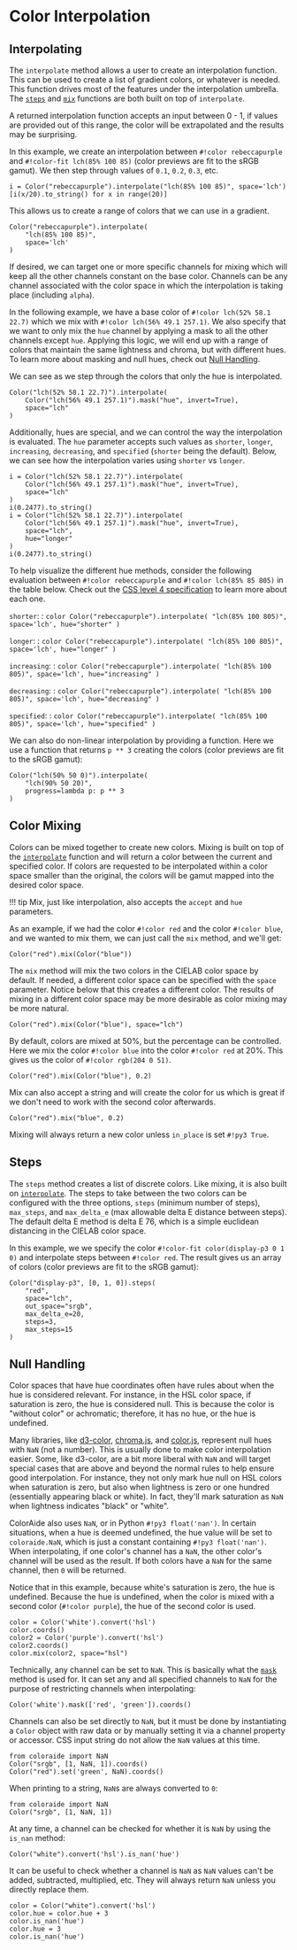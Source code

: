 # Color Interpolation

## Interpolating

The `interpolate` method allows a user to create an interpolation function. This can be used to create a list of
gradient colors, or whatever is needed. This function drives most of the features under the interpolation umbrella.
The [`steps`](#steps) and [`mix`](#color-mixing) functions are both built on top of `interpolate`.

A returned interpolation function accepts an input between 0 - 1, if values are provided out of this range, the color
will be extrapolated and the results may be surprising.

In this example, we create an interpolation between `#!color rebeccapurple` and `#!color-fit lch(85% 100 85)` (color
previews are fit to the sRGB gamut). We then step through values of `0.1`, `0.2`, `0.3`, etc.

```color
i = Color("rebeccapurple").interpolate("lch(85% 100 85)", space='lch')
[i(x/20).to_string() for x in range(20)]
```

This allows us to create a range of colors that we can use in a gradient.

```color
Color("rebeccapurple").interpolate(
    "lch(85% 100 85)",
    space='lch'
)
```

If desired, we can target one or more specific channels for mixing which will keep all the other channels constant on
the base color. Channels can be any channel associated with the color space in which the interpolation is taking place
(including `alpha`).

In the following example, we have a base color of `#!color lch(52% 58.1 22.7)` which we mix with
`#!color lch(56% 49.1 257.1)`. We also specify that we want to only mix the `hue` channel by applying a mask to all the
other channels except `hue`. Applying this logic, we will end up with a range of colors that maintain the same lightness
and chroma, but with different hues. To learn more about masking and null hues, check out
[Null Handling](#null-handling).

We can see as we step through the colors that only the hue is interpolated.

```color
Color("lch(52% 58.1 22.7)").interpolate(
    Color("lch(56% 49.1 257.1)").mask("hue", invert=True),
    space="lch"
)
```

Additionally, hues are special, and we can control the way the interpolation is evaluated. The `hue` parameter
accepts such values as `shorter`, `longer`, `increasing`, `decreasing`, and `specified` (`shorter` being the default).
Below, we can see how the interpolation varies using `shorter` vs `longer`.

```color
i = Color("lch(52% 58.1 22.7)").interpolate(
    Color("lch(56% 49.1 257.1)").mask("hue", invert=True),
    space="lch"
)
i(0.2477).to_string()
i = Color("lch(52% 58.1 22.7)").interpolate(
    Color("lch(56% 49.1 257.1)").mask("hue", invert=True),
    space="lch",
    hue="longer"
)
i(0.2477).to_string()
```

To help visualize the different hue methods, consider the following evaluation between `#!color rebeccapurple` and
`#!color lch(85% 85 805)` in the table below. Check out the [CSS level 4 specification](https://drafts.csswg.org/css-color-4/#hue-interpolation)
to learn more about each one.

`shorter`:
: 
    ```color
    Color("rebeccapurple").interpolate(
        "lch(85% 100 805)",
        space='lch',
        hue="shorter"
    )
    ```

`longer`:
: 
    ```color
    Color("rebeccapurple").interpolate(
        "lch(85% 100 805)",
        space='lch',
        hue="longer"
    )
    ```

`increasing`:
: 
    ```color
    Color("rebeccapurple").interpolate(
        "lch(85% 100 805)",
        space='lch',
        hue="increasing"
    )
    ```

`decreasing`:
: 
    ```color
    Color("rebeccapurple").interpolate(
        "lch(85% 100 805)",
        space='lch',
        hue="decreasing"
    )
    ```

`specified`:
: 
    ```color
    Color("rebeccapurple").interpolate(
        "lch(85% 100 805)",
        space='lch',
        hue="specified"
    )
    ```

We can also do non-linear interpolation by providing a function. Here we use a function that returns `p ** 3` creating
the colors (color previews are fit to the sRGB gamut):

```color
Color("lch(50% 50 0)").interpolate(
    "lch(90% 50 20)",
    progress=lambda p: p ** 3
)
```

## Color Mixing

Colors can be mixed together to create new colors. Mixing is built on top of the [`interpolate`](#interpolating)
function and will return a color between the current and specified color. If colors are requested to be interpolated
within a color space smaller than the original, the colors will be gamut mapped into the desired color space.

!!! tip
    Mix, just like interpolation, also accepts the `accept` and `hue` parameters.

As an example, if we had the color `#!color red` and the color
`#!color blue`, and we wanted to mix them, we can just call the `mix` method, and we'll get:

```color
Color("red").mix(Color("blue"))
```

The `mix` method will mix the two colors in the CIELAB color space by default. If needed, a different color space can be
specified with the `space` parameter. Notice below that this creates a different color. The results of mixing in a
different color space may be more desirable as color mixing may be more natural.

```{.color fit}
Color("red").mix(Color("blue"), space="lch")
```

By default, colors are mixed at 50%, but the percentage can be controlled. Here we mix the color `#!color blue` into
the color `#!color red` at 20%. This gives us the color of `#!color rgb(204 0 51)`.

```color
Color("red").mix(Color("blue"), 0.2)
```

Mix can also accept a string and will create the color for us which is great if we don't need to work with the second
color afterwards.

```color
Color("red").mix("blue", 0.2)
```

Mixing will always return a new color unless `in_place` is set `#!py3 True`.

## Steps

The `steps` method creates a list of discrete colors. Like mixing, it is also built on [`interpolate`](#interpolating).
The steps to take between the two colors can be configured with the three options, `steps` (minimum number of steps),
`max_steps`, and `max_delta_e` (max allowable delta E distance between steps). The default delta E method is delta E 76,
which is a simple euclidean distancing in the CIELAB color space.

In this example, we we specify the color `#!color-fit color(display-p3 0 1 0)` and interpolate steps between
`#!color red`. The result gives us an array of colors (color previews are fit to the sRGB gamut):

```{.color fit}
Color("display-p3", [0, 1, 0]).steps(
    "red",
    space="lch",
    out_space="srgb",
    max_delta_e=20,
    steps=3,
    max_steps=15
)
```

## Null Handling

Color spaces that have hue coordinates often have rules about when the hue is considered relevant. For instance, in the
HSL color space, if saturation is zero, the hue is considered null. This is because the color is "without color" or
achromatic; therefore, it has no hue, or the hue is undefined.

Many libraries, like [d3-color](https://github.com/d3/d3-color), [chroma.js](https://gka.github.io/chroma.js/), and
[color.js](https://github.com/LeaVerou/color.js), represent null hues with `NaN` (not a number). This is usually done
to make color interpolation easier. Some, like d3-color, are a bit more liberal with `NaN` and will target special cases
that are above and beyond the normal rules to help ensure good interpolation. For instance, they not only mark hue null
on HSL colors when saturation is zero, but also when lightness is zero or one hundred (essentially appearing black or
white). In fact, they'll mark saturation as `NaN` when lightness indicates "black" or "white".

ColorAide also uses `NaN`, or in Python `#!py3 float('nan')`. In certain situations, when a hue is deemed undefined, the
hue value will be set to `coloraide.NaN`, which is just a constant containing `#!py3 float('nan')`. When interpolating,
if one color's channel has a `NaN`, the other color's channel will be used as the result. If both colors have a `NaN`
for the same channel, then `0` will be returned.

Notice that in this example, because white's saturation is zero, the hue is undefined. Because the hue is undefined,
when the color is mixed with a second color (`#!color purple`), the hue of the second color is used.

```color
color = Color('white').convert('hsl')
color.coords()
color2 = Color('purple').convert('hsl')
color2.coords()
color.mix(color2, space="hsl")
```

Technically, any channel can be set to `NaN`. This is basically what the [`mask`](./api/index.md#mask) method is used
for. It can set any and all specified channels to `NaN` for the purpose of restricting channels when interpolating:

```color
Color('white').mask(['red', 'green']).coords()
```

Channels can also be set directly to `NaN`, but it must be done by instantiating a `Color` object with raw data or by
manually setting it via a channel property or accessor. CSS input string do not allow the `NaN` values at this time.

```color
from coloraide import NaN
Color("srgb", [1, NaN, 1]).coords()
Color("red").set('green', NaN).coords()
```

When printing to a string, `NaN`s are always converted to `0`:

```color
from coloraide import NaN
Color("srgb", [1, NaN, 1])
```

At any time, a channel can be checked for whether it is `NaN` by using the `is_nan` method:

```color
Color("white").convert('hsl').is_nan('hue')
```

It can be useful to check whether a channel is `NaN` as `NaN` values can't be added, subtracted, multiplied, etc. They
will always return `NaN` unless you directly replace them.

```color
color = Color("white").convert('hsl')
color.hue = color.hue + 3
color.is_nan('hue')
color.hue = 3
color.is_nan('hue')
```
